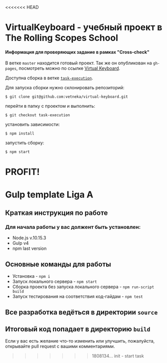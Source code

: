 <<<<<<< HEAD
# VirtualKeyboard - учебный проект в The Rolling Scopes School

#### Информация для проверяющих задание в рамках "Cross-check"
В ветке `master` находится готовый проект. Так же он опубликован на `gh-pages`, посмотреть можно по ссылке [Virtual Keyboard](https://vetneka.github.io/virtual-keyboard/).

Доступна сборка в ветке [`task-execution`](https://github.com/vetneka/virtual-keyboard/tree/task-execution). 

Для запуска сборки нужно склонировать репозиторий:
```
$ git clone git@github.com:vetneka/virtual-keyboard.git
```
перейти в папку с проектом и выполнить:
```
$ git checkout task-execution
```
установить зависимости:
```
$ npm install
```
запустить сборку:
```
$ npm start
```
PROFIT!
=======
# Gulp template Liga A
## Краткая инструкция по работе
### Для начала работы у вас должент быть установлен:
* Node.js v.10.15.3
* Gulp v4
* npm last version
## Основные команды для работы
* Установка - `npm i`
* Запуск локального сервера - `npm start`
* Сборка проекта без запуска локального сервера - `npm run-script build`
* Запуск тестирования на соответствия код-гайдам - `npm test`

## Все разработка ведёться в директории `source`
## Итоговый код попадает в директорию `build`

Если у вас есть желание что-то изменить или улучшить, пожалуйста, открывайте pull request с вашими комментариями.
>>>>>>> 1808134... init - start task
